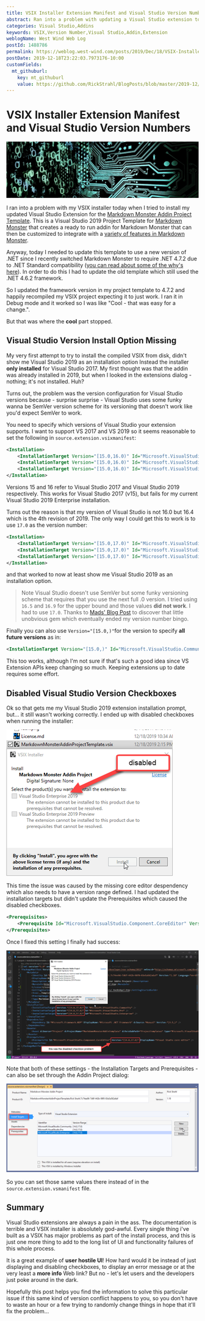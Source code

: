 ```yaml
---
title: VSIX Installer Extension Manifest and Visual Studio Version Numbers
abstract: Ran into a problem with updating a Visual Studio extension today where the VSIX installer first failed to install for the latest version of Visual Studio and then failed to enable the option to install for that same version. Turns out it was related to incorrectly specifying the right version number for VS 2019 and in this post I show how to use the correct (and somewhat unexpected) version syntax.
categories: Visual Studio,Addins
keywords: VSIX,Version Number,Visual Studio,Addin,Extension
weblogName: West Wind Web Log
postId: 1488786
permalink: https://weblog.west-wind.com/posts/2019/Dec/18/VSIX-Installer-Manifest-and-Visual-Studio-Version-Numbers
postDate: 2019-12-18T23:22:03.7973176-10:00
customFields:
  mt_githuburl:
    key: mt_githuburl
    value: https://github.com/RickStrahl/BlogPosts/blob/master/2019-12/VSIX-Installer-Manifest-and-Visual-Studio-Version-Issues/VsixInstallerManifestAndVisualStudioVersionIssues.md
---
```

# VSIX Installer Extension Manifest and Visual Studio Version Numbers

![](installation.jpg)

I ran into a problem with my VSIX installer today when I tried to install my updated Visual Studio Extension for the [Markdown Monster Addin Project Template](https://marketplace.visualstudio.com/items?itemName=RickStrahl.MarkdownMonsterAddinProject). This is a Visual Studio 2019 Project Template for [Markdown Monster](https://markdownmonster.west-wind.com/) that creates a ready to run addin for Markdown Monster that can then be customized to integrate with a [variety of features in Markdown Monster](https://markdownmonster.west-wind.com/docs/_4ne0s0qoi.htm).

Anyway, today I needed to update this template to use a new version of .NET since I recently switched Markdown Monster to require .NET 4.7.2 due to .NET Standard compatibility ([you can read about some of the why's here](https://weblog.west-wind.com/posts/2019/Feb/19/Using-NET-Standard-with-Full-Framework-NET)). In order to do this I had to update the old template which still used the .NET 4.6.2 framework.

So I updated the framework version in my project template to 4.7.2 and happily recompiled my VSIX project expecting it to just work. I ran it in Debug mode and it worked so I was like "Cool - that was easy for a change.". 

But that was where the **cool** part stopped.

## Visual Studio Version Install Option Missing
My very first attempt to try to install the compiled VSIX from disk, didn't show me Visual Studio 2019 as an installation option Instead the installer **only installed** for Visual Studio 2017. My first thought was that the addin was already installed in 2019, but when I looked in the extensions dialog - nothing; it's not installed. Huh?

Turns out, the problem was the version configuration for Visual Studio versions because - surprise surprise - Visual Studio uses some funky wanna be SemVer version scheme for its versioning that doesn't work like you'd expect SemVer to work.

You need to specify which versions of Visual Studio your extension supports. I want to support VS 2017 and VS 2019 so it seems reasonable to set the following in `source.extension.vsixmanifest`:

```xml
<Installation>
    <InstallationTarget Version="[15.0,16.0)" Id="Microsoft.VisualStudio.Community" />
    <InstallationTarget Version="[15.0,16.0)" Id="Microsoft.VisualStudio.Pro" />
    <InstallationTarget Version="[15.0,16.0)" Id="Microsoft.VisualStudio.Enterprise" />
</Installation>
```

Versions 15 and 16 refer to Visual Studio 2017 and Visual Studio 2019 respectively. This works for Visual Studio 2017 (v15), but  fails for my current Visual Studio 2019 Enterprise installation. 

Turns out the reason is that my version of Visual Studio is not 16.0 but 16.4 which is the 4th revision of 2019. The only way I could get this to work is to use `17.0` as the version number:

```xml
<Installation>
    <InstallationTarget Version="[15.0,17.0)" Id="Microsoft.VisualStudio.Community" />
    <InstallationTarget Version="[15.0,17.0)" Id="Microsoft.VisualStudio.Pro" />
    <InstallationTarget Version="[15.0,17.0)" Id="Microsoft.VisualStudio.Enterprise" />
</Installation>
```

and that worked to now at least show me Visual Studio 2019 as an installation option.

> Note Visual Studio doesn't use SemVer but some funky versioning scheme that requires that you use the next full .0 version. I tried using `16.5` and `16.9` for the upper bound and those values **did not work**. I had to use `17.0`. Thanks to [Mads' Blog Post](https://devblogs.microsoft.com/visualstudio/visual-studio-extensions-and-version-ranges-demystified/) to discover that little unobvious gem which eventually ended my version number bingo.

Finally you can also use `Version="[15.0,)"`for the version to specify **all future versions** as in:

```xml
<InstallationTarget Version="[15.0,)" Id="Microsoft.VisualStudio.Community" />
```

This too works, although I'm not sure if that's such a good idea since VS Extension APIs keep changing so much. Keeping extensions up to date requires some effort.

## Disabled Visual Studio Version Checkboxes
Ok so that gets me my Visual Studio 2019 extension installation prompt, but... it still wasn't working correctly. I ended up with disabled checkboxes when running the installer:

![](DisabledVsixDialog.png)

This time the issue was caused by the missing core editor despendency which also needs to have a version range defined. I had updated the installation targets but didn't update the Prerequisites which caused the disabled checkboxes.

```xml
<Prerequisites>
    <Prerequisite Id="Microsoft.VisualStudio.Component.CoreEditor" Version="[15.0,17.0)" DisplayName="Visual Studio core editor" />
</Prerequisites>
```

Once I fixed this setting I finally had success:

![](SuccessfulAddinDialog.png)


Note that both of these settings - the Installation Targets and Prerequisites - can also be set through the Addin Project dialog:

![](VSAddinProjectDialog.png)

So you can set those same values there instead of in the `source.extension.vsmanifest` file.

## Summary
Visual Studio extensions are always a pain in the ass. The documentation is terrible and VSIX installer is absolutely god-awful. Every single thing i've built as a VSIX has major problems as part of the install process, and this is just one more thing to add to the long list of UI and functionality failures of this whole process. 

It is a great example of **user hostile UI**! How hard would it be instead of just displaying and disabling checkboxes, to display an error message or at the very least a **more info** Web link? But no - let's let users and the developers just poke around in the dark. 

Hopefully this post helps you find the information to solve this particular issue if this same kind of version conflict happens to you, so you don't have to waste an hour or a few trying to randomly change things in hope that it'll fix the problem...